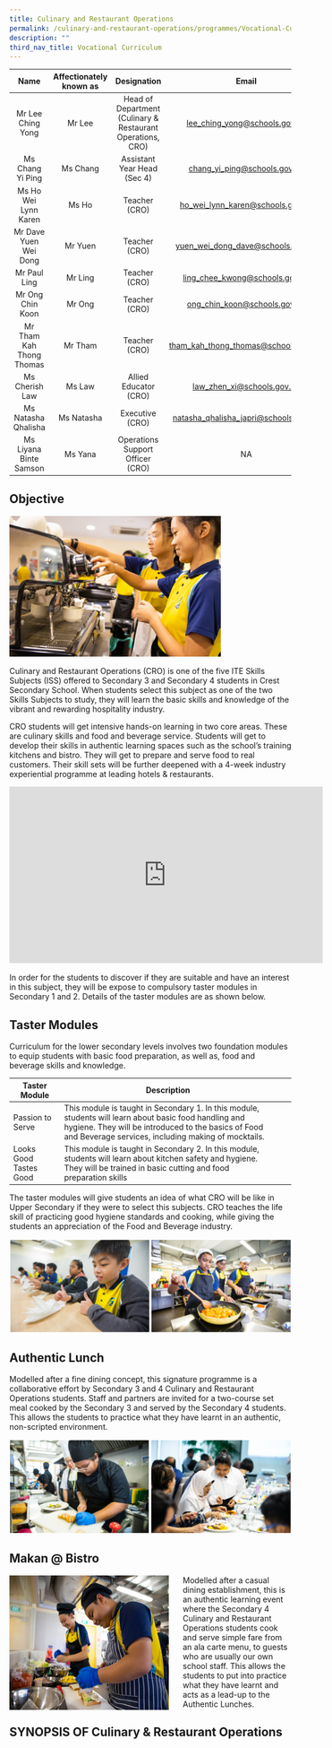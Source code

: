 ```yaml
---
title: Culinary and Restaurant Operations
permalink: /culinary-and-restaurant-operations/programmes/Vocational-Curriculum/permalink
description: ""
third_nav_title: Vocational Curriculum
---
```

| Name | Affectionately<br>known as | Designation | Email |
|:---:|:---:|:---:|:---:|
| Mr Lee Ching Yong | Mr Lee | Head of Department<br>(Culinary & Restaurant Operations, CRO) | lee_ching_yong@schools.gov.sg |
| Ms Chang Yi Ping | Ms Chang | Assistant Year Head (Sec 4) | chang_yi_ping@schools.gov.sg |
| Ms Ho Wei Lynn Karen | Ms Ho | Teacher (CRO) | ho_wei_lynn_karen@schools.gov.sg |
| Mr Dave Yuen Wei Dong | Mr Yuen | Teacher (CRO) | yuen_wei_dong_dave@schools.gov.sg |
| Mr Paul Ling | Mr Ling | Teacher (CRO) | ling_chee_kwong@schools.gov.sg |
| Mr Ong Chin Koon | Mr Ong | Teacher (CRO) | ong_chin_koon@schools.gov.sg |
| Mr Tham Kah Thong Thomas | Mr Tham | Teacher (CRO) | tham_kah_thong_thomas@schools.gov.sg |
| Ms Cherish Law | Ms Law | Allied Educator (CRO) | law_zhen_xi@schools.gov.sg |
| Ms Natasha Qhalisha  | Ms Natasha  | Executive  (CRO)  | natasha_qhalisha_japri@schools.gov.sg |
| Ms Liyana Binte Samson  | Ms Yana  | Operations Support Officer (CRO)  | NA |


Objective
---------

<img src="/images/cr01.jpg" style="width:75%"> 

Culinary and Restaurant Operations (CRO) is one of the five ITE Skills Subjects (ISS) offered to Secondary 3 and Secondary 4 students in Crest Secondary School. When students select this subject as one of the two Skills Subjects to study, they will learn the basic skills and knowledge of the vibrant and rewarding hospitality industry.

CRO students will get intensive hands-on learning in two core areas. These are culinary skills and food and beverage service. Students will get to develop their skills in authentic learning spaces such as the school’s training kitchens and bistro. They will get to prepare and serve food to real customers. Their skill sets will be further deepened with a 4-week industry experiential programme at leading hotels & restaurants.


<iframe width="560" height="315" src="https://www.youtube.com/embed/djq-f4jeoCE" title="YouTube video player" frameborder="0" allow="accelerometer; autoplay; clipboard-write; encrypted-media; gyroscope; picture-in-picture" allowfullscreen></iframe>

In order for the students to discover if they are suitable and have an interest in this subject, they will be expose to compulsory taster modules in Secondary 1 and 2. Details of the taster modules are as shown below.

Taster Modules
--------------

Curriculum for the lower secondary levels involves two foundation modules to equip students with basic food preparation, as well as, food and beverage skills and knowledge.

| Taster Module | Description |  |  |
|---|---|---|---|
| Passion to Serve | This module is taught in Secondary 1. In this module, students will learn about basic food handling and hygiene. They will be introduced to the basics of Food and Beverage services, including making of mocktails. |  |  |
| Looks Good Tastes Good | This module is taught in Secondary 2. In this module, students will learn about kitchen safety and hygiene. They will be trained in basic cutting and food preparation skills |  |  |

The taster modules will give students an idea of what CRO will be like in Upper Secondary if they were to select this subjects. CRO teaches the life skill of practicing good hygiene standards and cooking, while giving the students an appreciation of the Food and Beverage industry.

<img src="/images/cro21.png" style="width:100%">

Authentic Lunch
---------------

Modelled after a fine dining concept, this signature programme is a collaborative effort by Secondary 3 and 4 Culinary and Restaurant Operations students. Staff and partners are invited for a two-course set meal cooked by the Secondary 3 and served by the Secondary 4 students. This allows the students to practice what they have learnt in an authentic, non-scripted environment.

<img src="/images/cro3.png" style="width:100%">

  

Makan @ Bistro
--------------

<img src="/images/cro4.jpg" style="width:285px;height:240px;margin-right:25px;" align = "left">Modelled after a casual dining establishment, this is an authentic learning event where the Secondary 4 Culinary and Restaurant Operations students cook and serve simple fare from an ala carte menu, to guests who are usually our own school staff. This allows the students to put into practice what they have learnt and acts as a lead-up to the Authentic Lunches.

SYNOPSIS OF Culinary & Restaurant Operations
--------------------------------------------

